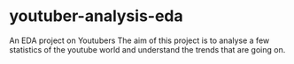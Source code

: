 # youtuber-analysis-eda
An EDA project on Youtubers 
The aim of this project is to analyse a few statistics of the youtube world and understand the trends that are going on.
